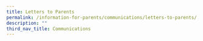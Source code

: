 ```yaml
---
title: Letters to Parents
permalink: /information-for-parents/communications/letters-to-parents/
description: ""
third_nav_title: Communications
---
```

